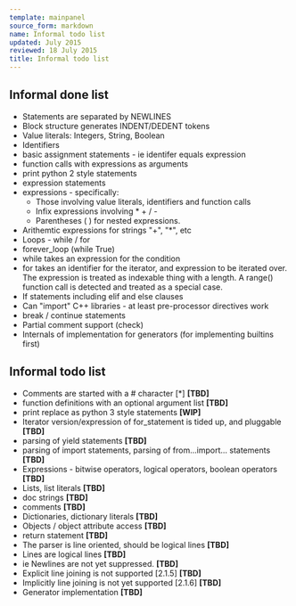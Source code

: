 ```yaml
---
template: mainpanel
source_form: markdown
name: Informal todo list
updated: July 2015
reviewed: 18 July 2015
title: Informal todo list
---
```

## Informal done list
* Statements are separated by NEWLINES
* Block structure generates INDENT/DEDENT tokens
* Value literals: Integers, String, Boolean
* Identifiers
* basic assignment statements - ie identifer equals expression
* function calls with expressions as arguments 
* print python 2 style statements
* expression statements
* expressions - specifically:
    * Those involving value literals, identifiers and function calls
    * Infix expressions involving * + / -
    * Parentheses ( ) for nested expressions.
* Arithemtic expressions for strings "+", "*", etc
* Loops - while / for
* forever_loop (while True)
* while takes an expression for the condition
* for takes an identifier for the iterator, and expression to be
   iterated over. The expression is treated as indexable thing with
   a length. A range() function call is detected and treated as a
   special case.
* If statements including elif and else clauses
* Can "import" C++ libraries - at least pre-processor directives work
* break / continue statements
* Partial comment support (check)
* Internals of implementation for generators (for implementing builtins first)

## Informal todo list

* Comments are started with a # character [*]   **[TBD]**
* function definitions with an optional argument list  **[TBD]**
* print replace as python 3 style statements  **[WIP]**
* Iterator version/expression of for_statement is tided up, and pluggable **[TBD]**
* parsing of yield statements   **[TBD]**
* parsing of import statements, parsing of from...import... statements   **[TBD]**
* Expressions - bitwise operators, logical operators, boolean operators   **[TBD]**
* Lists, list literals   **[TBD]**
* doc strings   **[TBD]**
* comments   **[TBD]**
* Dictionaries, dictionary literals   **[TBD]**
* Objects / object attribute access   **[TBD]**
* return statement   **[TBD]**
* The parser is line oriented, should be logical lines   **[TBD]**
* Lines are logical lines    **[TBD]**
 * ie Newlines are not yet suppressed.   **[TBD]**
 * Explicit line joining is not supported [2.1.5]    **[TBD]**
 * Implicitly line joining is not yet supported  [2.1.6]   **[TBD]**
* Generator implementation   **[TBD]**

